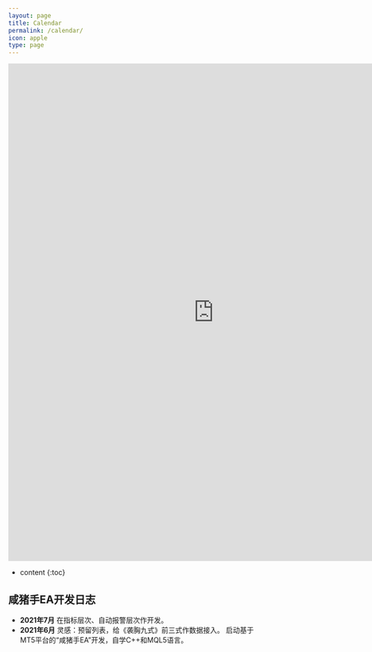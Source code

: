 ```yaml
---
layout: page
title: Calendar
permalink: /calendar/
icon: apple
type: page
---
```


<iframe frameborder="0" width="825" height="1000" scrolling="yes" src="https://rili-d.jin10.com/open.php?fontSize=14px&theme=darkgray"></iframe>

* content
{:toc}


## 咸猪手EA开发日志
* **2021年7月**
在指标层次、自动报警层次作开发。
* **2021年6月**
灵感：预留列表，给《袭胸九式》前三式作数据接入。
启动基于MT5平台的“咸猪手EA”开发，自学C++和MQL5语言。
